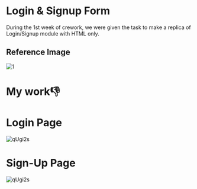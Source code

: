 # Login & Signup Form

During the 1st week of crework, we were given the task to make a replica of Login/Signup module with HTML only.

## Reference Image
![1](https://user-images.githubusercontent.com/63471986/180607055-9227a6af-b309-4db4-8135-f2519259330c.png)


# My work👎

# Login Page
![qUgi2s](https://user-images.githubusercontent.com/63471986/179553550-95cb2ce5-ef1c-4f1a-8dde-6742a2f3723a.png)

# Sign-Up Page

![qUgi2s](https://user-images.githubusercontent.com/63471986/179553456-38f3a7f1-08cf-466c-b63e-12670d8052f7.png)
